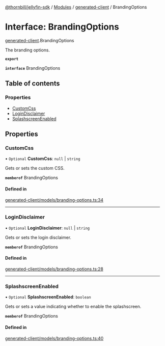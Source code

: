 [@thornbill/jellyfin-sdk](../README.md) / [Modules](../modules.md) / [generated-client](../modules/generated_client.md) / BrandingOptions

# Interface: BrandingOptions

[generated-client](../modules/generated_client.md).BrandingOptions

The branding options.

**`export`**

**`interface`** BrandingOptions

## Table of contents

### Properties

- [CustomCss](generated_client.BrandingOptions.md#customcss)
- [LoginDisclaimer](generated_client.BrandingOptions.md#logindisclaimer)
- [SplashscreenEnabled](generated_client.BrandingOptions.md#splashscreenenabled)

## Properties

### CustomCss

• `Optional` **CustomCss**: ``null`` \| `string`

Gets or sets the custom CSS.

**`memberof`** BrandingOptions

#### Defined in

[generated-client/models/branding-options.ts:34](https://github.com/jellyfin/jellyfin-sdk-typescript/blob/7402732/src/generated-client/models/branding-options.ts#L34)

___

### LoginDisclaimer

• `Optional` **LoginDisclaimer**: ``null`` \| `string`

Gets or sets the login disclaimer.

**`memberof`** BrandingOptions

#### Defined in

[generated-client/models/branding-options.ts:28](https://github.com/jellyfin/jellyfin-sdk-typescript/blob/7402732/src/generated-client/models/branding-options.ts#L28)

___

### SplashscreenEnabled

• `Optional` **SplashscreenEnabled**: `boolean`

Gets or sets a value indicating whether to enable the splashscreen.

**`memberof`** BrandingOptions

#### Defined in

[generated-client/models/branding-options.ts:40](https://github.com/jellyfin/jellyfin-sdk-typescript/blob/7402732/src/generated-client/models/branding-options.ts#L40)
